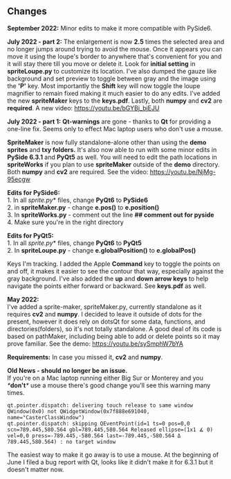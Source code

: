 ## Changes
**September 2022:**
Minor edits to make it more compatible with PySide6.

**July 2022 - part 2:**
The enlargement is now **2.5** times the selected area and no longer jumps around trying to avoid the mouse. Once it appears you can move it using the loupe's border to anywhere that's convenient for you and it will stay there till you move or delete it. Look for **initial setting** in **spriteLoupe.py** to customize its location.  I've also dumped the gauze like background and set preview to toggle between gray and the image using the **'P'** key.  Most importantly the **Shift** key will now toggle the loupe magnifier to remain fixed making it much easier to do any edits. I've added the new **spriteMaker** keys to the **keys.pdf**.  Lastly, both **numpy** and **cv2** are **required**.  A new video: <https://youtu.be/bGYBj_bjEJU>

**July 2022 - part 1:**
**Qt-warnings** are gone - thanks to **Qt** for providing a one-line fix. Seems only to effect Mac laptop users who don't use a mouse.

 **SpriteMaker** is now fully standalone-alone other than using the **demo sprites** and **txy folders.**  It's also now able to run with some minor edits in **PySide 6.3.1**  and **PyQt5** as well.  You will need to edit the path locations in **spriteWorks** if you plan to use **spriteMaker** outside of the **demo** directory. Both **numpy** and **cv2** are required. See the video: <https://youtu.be/NjMg-95ecgw>
              
**Edits for PySide6:**     
    1. In all **sprite*.py** files, change **PyQt6** to **PySide6**  
    2. in **spriteMaker.py** - change **e.pos()** to **e.position()**      
    3. In **spriteWorks.py** - comment out the line **## comment out for pyside**    
    4. Make sure you're in the right directory

 **Edits for PyQt5:**     
    1. In all **sprite*.py** files, change **PyQt6** to **PyQt5**   
    2. In  **spriteLoupe.py** - change **e.globalPosition()** to **e.globalPos()**  
    

Keys I'm tracking. I added the Apple **Command** key to toggle the points on and off, it makes it easier to see the contour that way, especially against the gray background. I've also added the **up** and **down arrow keys** to help navigate the points either forward or backward.  See **keys.pdf** as well.

 
**May 2022:**       
I've added a sprite-maker, spriteMaker.py, currently standalone as it requires **cv2** and **numpy**. I decided to leave it outside of dots for the present, however it does rely on dotsQt for some data, functions, and directories(folders), so it's not totally standalone. A good deal of its code is based on pathMaker, including being able to add or delete points so it may prove familiar. See the demo: <https://youtu.be/sySmphW7bYA>

**Requirements:**
In case you missed it,  **cv2** and **numpy**. 

**Old News - should no longer be an issue.**  
If you're on a Mac laptop running either Big Sur or Monterey and you _*_**don't**_*_ use a mouse there's good change you'll see this warning many times.        
 
    qt.pointer.dispatch: delivering touch release to same window QWindow(0x0) not QWidgetWindow(0x7f888e691040, name="CasterClassWindow")
    qt.pointer.dispatch: skipping QEventPoint(id=1 ts=0 pos=0,0 scn=789.445,580.564 gbl=789.445,580.564 Released ellipse=(1x1 ∡ 0) vel=0,0 press=-789.445,-580.564 last=-789.445,-580.564 Δ 789.445,580.564) : no target window

The easiest way to make it go away is to use a mouse. At the beginning of June I filed a bug report with Qt, looks like it didn't make it for 6.3.1 but it doesn't matter now.
